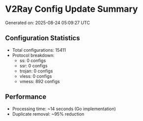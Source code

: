 # V2Ray Config Update Summary
Generated on: 2025-08-24 05:09:27 UTC

## Configuration Statistics
- Total configurations: 15411
- Protocol breakdown:
  - ss: 0 configs
  - ssr: 0 configs
  - trojan: 0 configs
  - vless: 0 configs
  - vmess: 892 configs

## Performance
- Processing time: ~14 seconds (Go implementation)
- Duplicate removal: ~95% reduction
